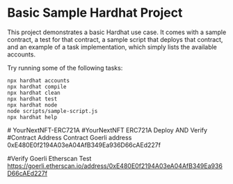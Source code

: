# Basic Sample Hardhat Project

This project demonstrates a basic Hardhat use case. It comes with a sample contract, a test for that contract, a sample script that deploys that contract, and an example of a task implementation, which simply lists the available accounts.

Try running some of the following tasks:

```shell
npx hardhat accounts
npx hardhat compile
npx hardhat clean
npx hardhat test
npx hardhat node
node scripts/sample-script.js
npx hardhat help
```
#   Y o u r N e x t N F T - E R C 7 2 1 A 
 
 
#YourNextNFT  E R C 7 2 1 A  Deploy AND Verify
#Contract Address 
Contract Goerli address 0xE480E0f2194A03eA04AfB349Ea936D66cAEd227f

#Verify Goerli Etherscan Test 
https://goerli.etherscan.io/address/0xE480E0f2194A03eA04AfB349Ea936D66cAEd227f